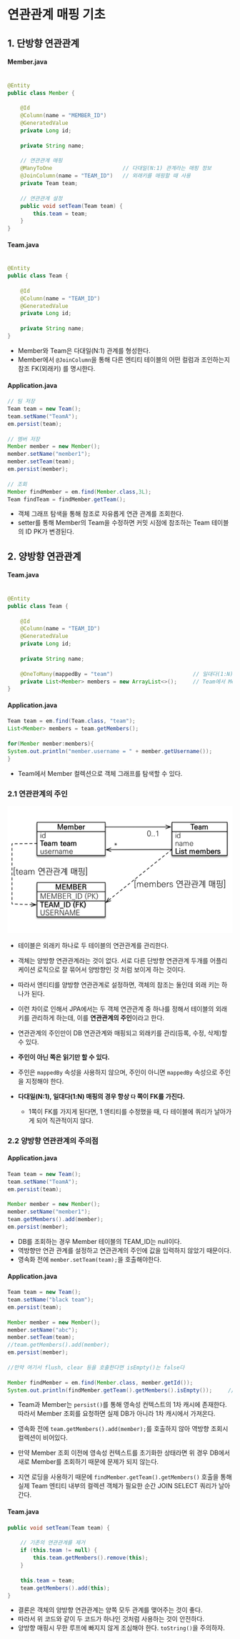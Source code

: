 # 연관관계 매핑 기초

## 1. 단방향 연관관계

#### Member.java
```java

@Entity
public class Member {

    @Id
    @Column(name = "MEMBER_ID")
    @GeneratedValue
    private Long id;

    private String name;

    // 연관관계 매핑
    @ManyToOne                      // 다대일(N:1) 관계라는 매핑 정보
    @JoinColumn(name = "TEAM_ID")   // 외래키를 매핑할 때 사용
    private Team team;

    // 연관관계 설정
    public void setTeam(Team team) {
        this.team = team;
    }
}
```

#### Team.java
```java

@Entity
public class Team {

    @Id
    @Column(name = "TEAM_ID")
    @GeneratedValue
    private Long id;

    private String name;
}
```

- Member와 Team은 다대일(N:1) 관계를 형성한다.
- Member에서 `@JoinColumn`을 통해 다른 엔티티 테이블의 어떤 컬럼과 조인하는지 참조 FK(외래키)
  를 명시한다.

#### Application.java
```java
// 팀 저장
Team team = new Team();
team.setName("TeamA");
em.persist(team);

// 멤버 저장
Member member = new Member();
member.setName("member1");
member.setTeam(team);
em.persist(member);

// 조회
Member findMember = em.find(Member.class,3L);
Team findTeam = findMember.getTeam();
```

- 객체 그래프 탐색을 통해 참조로 자유롭게 연관 관계를 조회한다.
- setter를 통해 Member의 Team을 수정하면 커밋 시점에 참조하는 Team 테이블의 ID PK가 변경된다.


## 2. 양방향 연관관계

#### Team.java
```java

@Entity
public class Team {

    @Id
    @Column(name = "TEAM_ID")
    @GeneratedValue
    private Long id;

    private String name;

    @OneToMany(mappedBy = "team")                         // 일대다(1:N) 관계라는 매핑정보
    private List<Member> members = new ArrayList<>();     // Team에서 Member 객체 그래프 탐색 가능
}
```

#### Application.java
```java
Team team = em.find(Team.class, "team");
List<Member> members = team.getMembers();

for(Member member:members){
System.out.println("member.username = " + member.getUsername());
}
```

- Team에서 Member 컬렉션으로 객체 그래프를 탐색할 수 있다.

### 2.1 연관관계의 주인
![owner](./img/owner.png)
- 테이블은 외래키 하나로 두 테이블의 연관관계를 관리한다.
- 객체는 양방향 연관관계라는 것이 없다. 서로 다른 단방향 연관관계 두개를 어플리케이션 로직으로 잘 묶어서 양방향인 것 처럼 보이게 하는 것이다.
- 따라서 엔티티를 양방향 연관관계로 설정하면, 객체의 참조는 둘인데 외래 키는 하나가 된다.
- 이런 차이로 인해서 JPA에서는 두 객체 연관관계 중 하나를 정해서 테이블의 외래키를 관리하게 하는데, 이를 **연관관계의 주인**이라고 한다.
- 연관관계의 주인만이 DB 연관관계와 매핑되고 외래키를 관리(등록, 수정, 삭제)할 수 있다.
- **주인이 아닌 쪽은 읽기만 할 수 있다.**

- 주인은 `mappedBy` 속성을 사용하지 않으며, 주인이 아니면 `mappedBy` 속성으로 주인을 지정해야 한다.

- **다대일(N:1), 일대다(1:N) 매핑의 경우 항상 `다` 쪽이 FK를 가진다.**
    - 1쪽이 FK를 가지게 된다면, 1 엔티티를 수정했을 때, 다 테이블에 쿼리가 날아가게 되어 직관적이지 않다.

### 2.2 양방향 연관관계의 주의점
#### Application.java
```java
Team team = new Team();
team.setName("TeamA");
em.persist(team);
        
Member member = new Member();
member.setName("member1");
team.getMembers().add(member);
em.persist(member);
```
- DB를 조회하는 경우 Member 테이블의 TEAM_ID는 null이다.
- 역방향만 연관 관계를 설정하고 연관관계의 주인에 값을 입력하지 않았기 때문이다.
- 영속화 전에 `member.setTeam(team);`을 호출해야한다.

#### Application.java
```java
Team team = new Team();
team.setName("black team");
em.persist(team);

Member member = new Member();
member.setName("abc");
member.setTeam(team);
//team.getMembers().add(member);
em.persist(member);

//만약 여기서 flush, clear 등을 호출한다면 isEmpty()는 false다

Member findMember = em.find(Member.class, member.getId());
System.out.println(findMember.getTeam().getMembers().isEmpty());     //true
```

- Team과 Member는 `persist()`를 통해 영속성 컨텍스트의 1차 캐시에 존재한다. 따라서 Member 조회를 요청하면 실제 DB가 아니라 1차 캐시에서 가져온다.
- 영속화 전에 `team.getMembers().add(member);`를 호출하지 않아 역방향 조회시 컬렉션이 비어있다.
  

- 만약 Member 조회 이전에 영속성 컨텍스트를 초기화한 상태라면 위 경우 DB에서 새로 Member를 조회하기 때문에 문제가 되지 않는다.
- 지연 로딩을 사용하기 때문에 `findMember.getTeam().getMembers()` 호출을 통해 실제 Team 엔티티 내부의 컬렉션 객체가 필요한 순간 JOIN SELECT 쿼리가 날아간다.

#### Team.java
```java
public void setTeam(Team team) {
    
    // 기존의 연관관계를 제거
    if (this.team != null) {
        this.team.getMembers().remove(this);
    }
    
    this.team = team;
    team.getMembers().add(this);
}
```

- 결론은 객체의 양방향 연관관계는 양쪽 모두 관계를 맺어주는 것이 좋다.
- 따라서 위 코드와 같이 두 코드가 하나인 것처럼 사용하는 것이 안전하다.
- 양방향 매핑시 무한 루프에 빠지지 않게 조심해야 한다. `toString()`을 주의하자.
